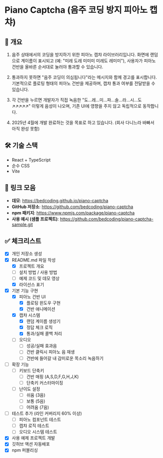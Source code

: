 # Piano Captcha (음주 코딩 방지 피아노 캡챠)

## 📝 개요
1. 음주 상태에서의 코딩을 방지하기 위한 피아노 캡챠 라이브러리입니다.
화면에 랜덤으로 계이름이 표시되고 (예: "미레 도레 미미미 미레도 레미미"), 사용자가 피아노 건반을 올바른 순서대로 눌러야 통과할 수 있습니다.

2. 통과하지 못하면 "음주 코딩이 의심됩니다"라는 메시지와 함께 경고를 표시합니다.
기본적으로 플로팅 형태의 피아노 건반을 제공하며, 캡챠 통과 여부를 전달받을 수 있습니다.

3. 각 건반을 누르면 개발자가 직접 녹음한 "도...레...미...파...솔...라...시...도↗↗↗↗↗" 이렇게 음성이 나오며,
기존 UI에 영향을 주지 않고 독립적으로 동작합니다.

4. 2025년 4월에 개발 완료하는 것을 목표로 하고 있습니다. (회사 다니느라 바빠서 아직 완성 못함)

## 🛠️ 기술 스택
- React + TypeScript
- 순수 CSS
- Vite

## 🔗 링크 모음
- **데모**: https://bedcoding.github.io/piano-captcha
- **GitHub 저장소**: https://github.com/bedcoding/piano-captcha
- **npm 패키지**: https://www.npmjs.com/package/piano-captcha
- **사용 예시 (샘플 프로젝트)**: https://github.com/bedcoding/piano-captcha-sample.git

## ✅ 체크리스트
- [x] 개인 저장소 생성
- [x] README.md 파일 작성
  - [x] 프로젝트 개요
  - [ ] 설치 방법 / 사용 방법
  - [ ] 예제 코드 및 데모 영상
  - [x] 라이선스 표기
- [x] 기본 기능 구현
  - [x] 피아노 건반 UI
    - [x] 플로팅 윈도우 구현
    - [x] 건반 애니메이션
  - [x] 캡챠 시스템
    - [x] 랜덤 계이름 생성기
    - [x] 정답 체크 로직
    - [x] 통과/실패 콜백 처리
  - [ ] 오디오
    - [ ] 성공/실패 효과음
    - [ ] 건반 클릭시 피아노 음 재생
    - [ ] 건반에 들어갈 내 감미로운 목소리 녹음하기
- [ ] 확장 기능
  - [ ] 키보드 단축키
    - [ ] 건반 매핑 (A,S,D,F,G,H,J,K)
    - [ ] 단축키 커스터마이징
  - [ ] 난이도 설정
    - [ ] 쉬움 (3음)
    - [ ] 보통 (5음)
    - [ ] 어려움 (7음)
- [ ] 테스트 추가 (라인 커버리지 60% 이상)
  - [ ] 피아노 컴포넌트 테스트
  - [ ] 캡챠 로직 테스트
  - [ ] 오디오 시스템 테스트
- [x] 사용 예제 프로젝트 개발
- [x] 깃허브 액션 자동배포
- [x] npm 퍼블리싱